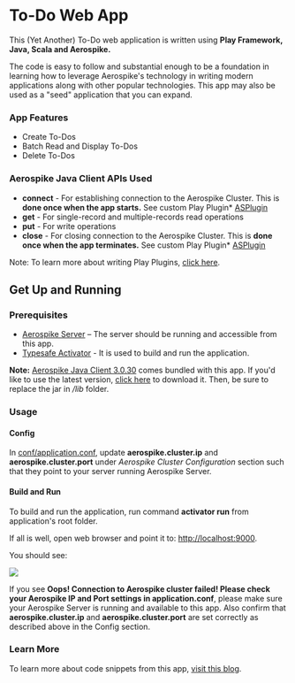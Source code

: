 To-Do Web App
=============

This (Yet Another) To-Do web application is written using **Play Framework, Java, Scala and Aerospike.**

The code is easy to follow and substantial enough to be a foundation in learning how to leverage Aerospike's technology in writing modern applications along with other popular technologies. This app may also be used as a "seed" application that you can expand.

### App Features

  * Create To-Dos
  * Batch Read and Display To-Dos
  * Delete To-Dos

### Aerospike Java Client APIs Used

  * **connect** - For establishing connection to the Aerospike Cluster. This is **done once when the app starts.** See custom Play Plugin* [ASPlugin](https://github.com/aerospike/play-scala-java-aerospike-app/blob/master/ASPlugin.java)
  * **get** - For single-record and multiple-records read operations
  * **put** - For write operations
  * **close** - For closing connection to the Aerospike Cluster. This is **done once when the app terminates.** See custom Play Plugin* [ASPlugin](https://github.com/aerospike/play-scala-java-aerospike-app/blob/master/ASPlugin.java)

Note: To learn more about writing Play Plugins, [click here](https://www.playframework.com/documentation/2.3.x/JavaPlugins).

## Get Up and Running

### Prerequisites

- [Aerospike Server](http://www.aerospike.com/download/server/latest) – The server should be running and accessible from this app.
- [Typesafe Activator](http://typesafe.com/platform/getstarted) - It is used to build and run the application.

**Note:** [Aerospike Java Client 3.0.30](https://github.com/aerospike/play-scala-java-aerospike-app/tree/master/lib) comes bundled with this app. If you'd like to use the latest version, [click here](http://www.aerospike.com/download/client/java/latest/) to download it. Then, be sure to replace the jar in */lib* folder.

### Usage

#### Config

In [conf/application.conf](https://github.com/aerospike/play-scala-java-aerospike-app/blob/master/conf/application.conf), update **aerospike.cluster.ip** and **aerospike.cluster.port** under *Aerospike Cluster Configuration* section such that they point to your server running Aerospike Server.

#### Build and Run

To build and run the application, run command **activator run** from application's root folder.

If all is well, open web browser and point it to: [http://localhost:9000](http://localhost:9000).

You should see:

<img src="https://github.com/aerospike/play-scala-java-aerospike-app/blob/master/public/images/app.png"/>

If you see **Oops! Connection to Aerospike cluster failed! Please check your Aerospike IP and Port settings in application.conf**, please make sure your Aerospike Server is running and available to this app. Also confirm that **aerospike.cluster.ip** and **aerospike.cluster.port** are set correctly as described above in the Config section.

### Learn More

To learn more about code snippets from this app, [visit this blog](http://www.iamontheinet.com/2014/10/24/simple-to-do-web-app-using-java-aerospike-play-and-scala/).
